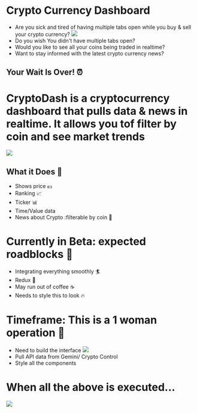 # Crypto Currency Dashboard
- Are you sick and tired of having multiple tabs open while you buy & sell your crypto currency?
![](https://media.giphy.com/media/XIS4ARkxVah4A/giphy.gif)
- Do you wish You didn't have multiple tabs open?
- Would you like to see all your coins being traded in realtime?
- Want to stay informed with the latest crypto currency news?

## Your Wait Is Over! :alarm_clock:

# CryptoDash is a cryptocurrency dashboard that pulls data & news in realtime. It allows you tof filter by coin and see market trends
![](https://media.giphy.com/media/xUA7bdUwVKAxUwP2SY/giphy.gif)


## What it Does :high_brightness:
- Shows price :dollar:
- Ranking :chart_with_upwards_trend:
- Ticker :bar_chart:
- Time/Value data
- News about Crypto :filterable by coin :newspaper:


# Currently in Beta: expected roadblocks :construction:
- Integrating everything smoothly :surfer:
- Redux :japanese_ogre:
- May run out of coffee :coffee:
- Needs to style this to look :fire:

# Timeframe: This is a 1 woman operation :information_desk_person:
+ Need to build the interface 
![](https://media.giphy.com/media/gZuxOq7zSL5DO/giphy.gif)
+ Pull API data from Gemini/ Crypto Control
+ Style all the components 

# When all the above is executed...
![](https://media.giphy.com/media/UTjccaRoigEJx2DKnk/giphy.gif)
